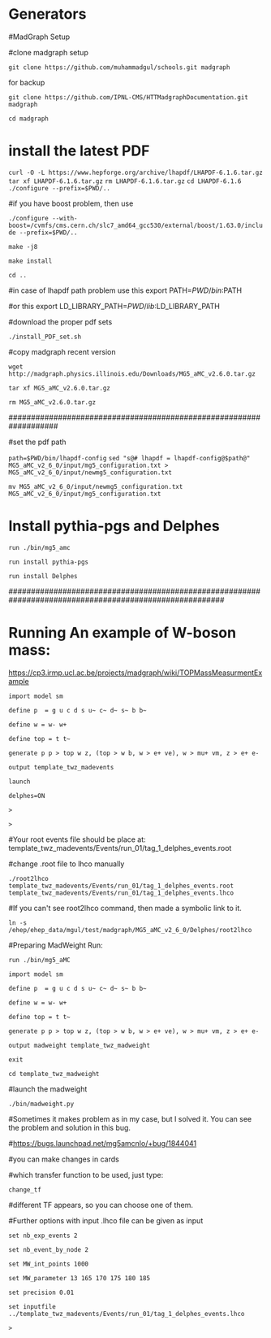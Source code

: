 # Generators

#MadGraph Setup

#clone madgraph setup

`git clone https://github.com/muhammadgul/schools.git madgraph`

for backup

`git clone https://github.com/IPNL-CMS/HTTMadgraphDocumentation.git madgraph`

`cd madgraph`

# install the latest PDF

`curl -O -L https://www.hepforge.org/archive/lhapdf/LHAPDF-6.1.6.tar.gz`
`tar xf LHAPDF-6.1.6.tar.gz`
`rm LHAPDF-6.1.6.tar.gz`
`cd LHAPDF-6.1.6`
`./configure --prefix=$PWD/..`

#if you have boost problem, then use

`./configure --with-boost=/cvmfs/cms.cern.ch/slc7_amd64_gcc530/external/boost/1.63.0/include --prefix=$PWD/..`

`make -j8`

`make install`

`cd ..`

#in case of lhapdf path problem use this export PATH=$PWD/bin:$PATH

#or this export LD_LIBRARY_PATH=$PWD/lib:$LD_LIBRARY_PATH

#download the proper pdf sets

`./install_PDF_set.sh`

#copy madgraph recent version

`wget http://madgraph.physics.illinois.edu/Downloads/MG5_aMC_v2.6.0.tar.gz`

`tar xf MG5_aMC_v2.6.0.tar.gz`

`rm MG5_aMC_v2.6.0.tar.gz`

###################################################################

#set the pdf path

`path=$PWD/bin/lhapdf-config`
`sed "s@# lhapdf = lhapdf-config@$path@" MG5_aMC_v2_6_0/input/mg5_configuration.txt > MG5_aMC_v2_6_0/input/newmg5_configuration.txt`

`mv MG5_aMC_v2_6_0/input/newmg5_configuration.txt MG5_aMC_v2_6_0/input/mg5_configuration.txt`

# Install pythia-pgs and Delphes

`run ./bin/mg5_amc`

`run install pythia-pgs`

`run install Delphes`

########################################################################################################
# Running An example of W-boson mass: 

https://cp3.irmp.ucl.ac.be/projects/madgraph/wiki/TOPMassMeasurmentExample

`import model sm`

`define p  = g u c d s u~ c~ d~ s~ b b~`

`define w = w- w+`

`define top = t t~`

`generate p p > top w z, (top > w b, w > e+ ve), w > mu+ vm, z > e+ e-`

`output template_twz_madevents`

`launch`

`delphes=ON`

`>`

`>`

#Your root events file should be place at: template_twz_madevents/Events/run_01/tag_1_delphes_events.root

#change .root file to lhco manually

`./root2lhco  template_twz_madevents/Events/run_01/tag_1_delphes_events.root  template_twz_madevents/Events/run_01/tag_1_delphes_events.lhco`

#If you can't see root2lhco command, then made a symbolic link to it.

`ln -s /ehep/ehep_data/mgul/test/madgraph/MG5_aMC_v2_6_0/Delphes/root2lhco`

#Preparing MadWeight Run:

`run ./bin/mg5_aMC`

`import model sm`

`define p  = g u c d s u~ c~ d~ s~ b b~`

`define w = w- w+`

`define top = t t~`

`generate p p > top w z, (top > w b, w > e+ ve), w > mu+ vm, z > e+ e-`

`output madweight template_twz_madweight`

`exit`

`cd template_twz_madweight`

#launch the madweight

`./bin/madweight.py`

#Sometimes it makes problem as in my case, but I solved it. You can see the problem and solution in this bug.

#https://bugs.launchpad.net/mg5amcnlo/+bug/1844041

#you can make changes in cards

#which transfer function to be used, just type:

`change_tf`

#different TF appears, so you can choose one of them.

#Further options with input .lhco file can be given as input

`set nb_exp_events 2`

`set nb_event_by_node 2`

`set MW_int_points 1000`

`set MW_parameter 13 165 170 175 180 185`

`set precision 0.01`

`set inputfile ../template_twz_madevents/Events/run_01/tag_1_delphes_events.lhco`

`>`

